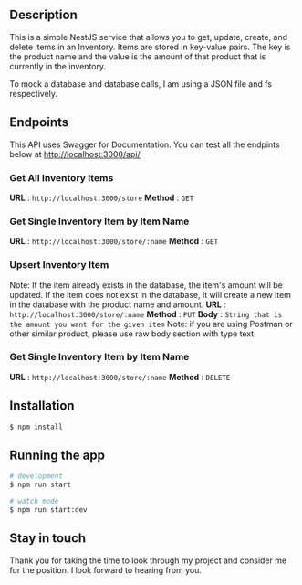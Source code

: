 ## Description
This is a simple NestJS service that allows you to get, update, create, and delete items in an Inventory. Items are stored in key-value pairs. The key is the product name and the value is the amount of that product that is currently in the inventory. 

To mock a database and database calls, I am using a JSON file and fs respectively. 

## Endpoints
This API uses Swagger for Documentation. You can test all the endpints below at [http://localhost:3000/api/](http://localhost:3000/api/)

### Get All Inventory Items
**URL** : `http://localhost:3000/store`
**Method** : `GET`

### Get Single Inventory Item by Item Name
**URL** : `http://localhost:3000/store/:name`
**Method** : `GET`

### Upsert Inventory Item 
Note: If the item already exists in the database, the item's amount will be updated. If the item does not exist in the database, it will create a new item in the database with the product name and amount. 
**URL** : `http://localhost:3000/store/:name`
**Method** : `PUT`
**Body** : `String that is the amount you want for the given item` 
Note: if you are using Postman or other similar product, please use raw body section with type text. 

### Get Single Inventory Item by Item Name
**URL** : `http://localhost:3000/store/:name`
**Method** : `DELETE`

## Installation

```bash
$ npm install
```

## Running the app

```bash
# development
$ npm run start

# watch mode
$ npm run start:dev

```

## Stay in touch

Thank you for taking the time to look through my project and consider me for the position. I look forward to hearing from you. 


